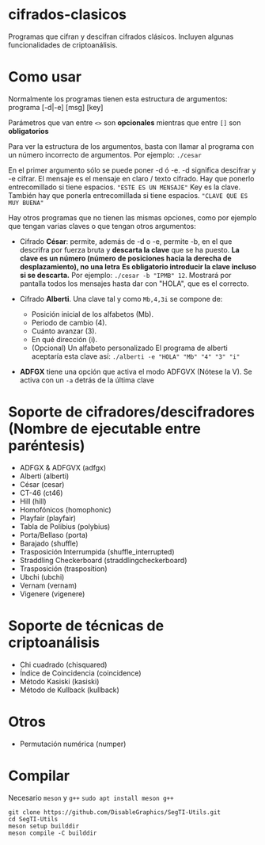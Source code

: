 # cifrados-clasicos
Programas que cifran y descifran cifrados clásicos. Incluyen algunas funcionalidades de criptoanálisis.

# Como usar
Normalmente los programas tienen esta estructura de argumentos:
programa [-d|-e] [msg] [key]

Parámetros que van entre `<>` son **opcionales** mientras que entre `[]` son **obligatorios**

Para ver la estructura de los argumentos, basta con llamar al programa con un número incorrecto de argumentos.
Por ejemplo: `./cesar`

En el primer argumento sólo se puede poner -d ó -e. -d significa descifrar y -e cifrar.
El mensaje es el mensaje en claro / texto cifrado. Hay que ponerlo entrecomillado si tiene espacios. `"ESTE ES UN MENSAJE"`
Key es la clave. También hay que ponerla entrecomillada si tiene espacios. `"CLAVE QUE ES MUY BUENA"`

Hay otros programas que no tienen las mismas opciones, como por ejemplo que tengan varias claves o que tengan otros argumentos:
- Cifrado **César**: permite, además de -d o -e, permite -b, en el que descrifra por fuerza bruta y **descarta la clave** que se ha puesto.
**La clave es un número (número de posiciones hacia la derecha de desplazamiento), no una letra**
**Es obligatorio introducir la clave incluso si se descarta.**
Por ejemplo: `./cesar -b "IPMB" 12`. Mostrará por pantalla todos los mensajes hasta dar con "HOLA", que es el correcto.

- Cifrado **Alberti**. Una clave tal y como `Mb,4,3i` se compone de:
	- Posición inicial de los alfabetos (Mb).
	- Periodo de cambio (4).
	- Cuánto avanzar (3).
	- En qué dirección (i).
	- (Opcional) Un alfabeto personalizado
El programa de alberti aceptaría esta clave así:
`./alberti -e "HOLA" "Mb" "4" "3" "i"`
- **ADFGX** tiene una opción que activa el modo ADFGVX (Nótese la V). Se activa con un `-a` detrás de la última clave

# Soporte de cifradores/descifradores (Nombre de ejecutable entre paréntesis)
- ADFGX & ADFGVX (adfgx)
- Alberti (alberti)
- César (cesar)
- CT-46 (ct46)
- Hill (hill)
- Homofónicos (homophonic)
- Playfair (playfair)
- Tabla de Polibius (polybius)
- Porta/Bellaso (porta)
- Barajado (shuffle)
- Trasposición Interrumpida (shuffle_interrupted)
- Straddling Checkerboard (straddlingcheckerboard)
- Trasposición (trasposition)
- Ubchi (ubchi)
- Vernam (vernam)
- Vigenere (vigenere)

# Soporte de técnicas de criptoanálisis
- Chi cuadrado (chisquared)
- Índice de Coincidencia (coincidence)
- Método Kasiski (kasiski)
- Método de Kullback (kullback)

# Otros
- Permutación numérica (numper)

# Compilar
Necesario `meson` y `g++`
`sudo apt install meson g++`

```
git clone https://github.com/DisableGraphics/SegTI-Utils.git
cd SegTI-Utils
meson setup builddir
meson compile -C builddir
```